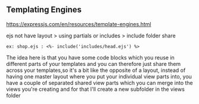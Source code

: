 ## Templating Engines

https://expressjs.com/en/resources/template-engines.html

ejs not have layout > using partials or includes > include folder share

```ejs
ex: shop.ejs : <%- include('includes/head.ejs') %>
```

The idea here is that you have some code blocks which you reuse in different parts of your templates
and you can therefore just share them across your templates,so it's a bit like the opposite of a layout,
instead of having one master layout where you put your individual view parts into, you have a couple of separated shared view parts which you can merge into the views you're creating and for that I'll create
a new subfolder in the views folder
